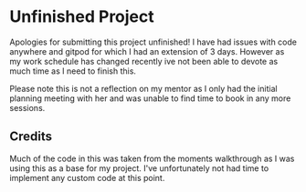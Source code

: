 # Unfinished Project 

Apologies for submitting this project unfinished! I have had issues with code anywhere and gitpod for which I had an extension of 3 days. However as my work schedule has changed recently ive not been able to devote as much time as I need to finish this.

Please note this is not a reflection on my mentor as I only had the initial planning meeting with her and was unable to find time to book in any more sessions.

##  Credits 

Much of the code in this was taken from the moments walkthrough as I was using this as a base for my project. I've unfortunately not had time to implement any custom code at this point.

